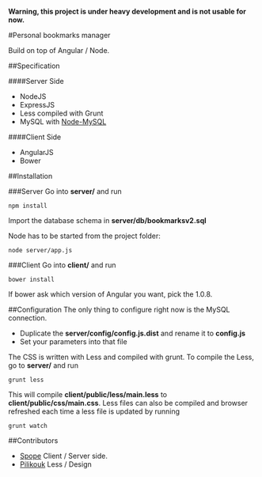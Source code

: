 **Warning, this project is under heavy development and is not usable for now.**

#Personal bookmarks manager

Build on top of Angular / Node.

##Specification

####Server Side
* NodeJS
* ExpressJS
* Less compiled with Grunt
* MySQL with [Node-MySQL](https://github.com/felixge/node-mysql)

####Client Side 
* AngularJS
* Bower


##Installation

###Server
Go into **server/** and run

    npm install
  
   
Import the database schema in **server/db/bookmarksv2.sql**

Node has to be started from the project folder:

    node server/app.js


###Client
Go into **client/** and run

    bower install

If bower ask which version of Angular you want, pick the 1.0.8.

##Configuration
The only thing to configure right now is the MySQL connection.

* Duplicate the **server/config/config.js.dist** and rename it to **config.js**
* Set your parameters into that file

The CSS is written with Less and compiled with grunt. To compile the Less, go to **server/** and run

    grunt less

This will compile **client/public/less/main.less** to **client/public/css/main.css**.
Less files can also be compiled and browser refreshed each time a less file is updated by running

    grunt watch

##Contributors
* [Spope](https://github.com/Spope) Client / Server side.
* [Pilikouk](http://pilikouk.fr/) Less / Design

